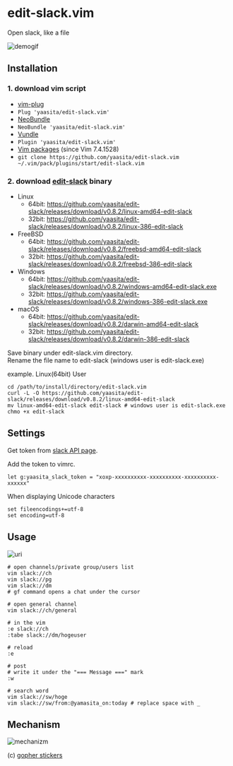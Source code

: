 # edit-slack.vim

 Open slack, like a file

![demogif](https://68.media.tumblr.com/eca8562405343fe62cce8f65179c2d27/tumblr_oihg6bGRZ21riy4fno1_1280.gif)

## Installation

### 1. download vim script

*  [vim-plug](https://github.com/junegunn/vim-plug)
  * `Plug 'yaasita/edit-slack.vim'`
*  [NeoBundle](https://github.com/Shougo/neobundle.vim)
  * `NeoBundle 'yaasita/edit-slack.vim'`
*  [Vundle](https://github.com/gmarik/vundle)
  * `Plugin 'yaasita/edit-slack.vim'`
*  [Vim packages](http://vimhelp.appspot.com/repeat.txt.html#packages) (since Vim 7.4.1528)
  * `git clone https://github.com/yaasita/edit-slack.vim ~/.vim/pack/plugins/start/edit-slack.vim`

### 2. download [edit-slack](https://github.com/yaasita/edit-slack) binary

* Linux
    * 64bit: https://github.com/yaasita/edit-slack/releases/download/v0.8.2/linux-amd64-edit-slack
    * 32bit: https://github.com/yaasita/edit-slack/releases/download/v0.8.2/linux-386-edit-slack
* FreeBSD
    * 64bit: https://github.com/yaasita/edit-slack/releases/download/v0.8.2/freebsd-amd64-edit-slack
    * 32bit: https://github.com/yaasita/edit-slack/releases/download/v0.8.2/freebsd-386-edit-slack
* Windows
    * 64bit: https://github.com/yaasita/edit-slack/releases/download/v0.8.2/windows-amd64-edit-slack.exe
    * 32bit: https://github.com/yaasita/edit-slack/releases/download/v0.8.2/windows-386-edit-slack.exe
* macOS
    * 64bit: https://github.com/yaasita/edit-slack/releases/download/v0.8.2/darwin-amd64-edit-slack
    * 32bit: https://github.com/yaasita/edit-slack/releases/download/v0.8.2/darwin-386-edit-slack


Save binary under edit-slack.vim directory.  
Rename the file name to edit-slack (windows user is edit-slack.exe)

example. Linux(64bit) User

    cd /path/to/install/directory/edit-slack.vim
    curl -L -O https://github.com/yaasita/edit-slack/releases/download/v0.8.2/linux-amd64-edit-slack
    mv linux-amd64-edit-slack edit-slack # windows user is edit-slack.exe
    chmo +x edit-slack

## Settings

Get token from [slack API page](https://api.slack.com/custom-integrations/legacy-tokens).

Add the token to vimrc.

    let g:yaasita_slack_token = "xoxp-xxxxxxxxxx-xxxxxxxxxx-xxxxxxxxxx-xxxxxx"

When displaying Unicode characters

    set fileencodings+=utf-8
    set encoding=utf-8

## Usage

![uri](http://i.imgur.com/aZnPw54.png)

    # open channels/private group/users list
    vim slack://ch
    vim slack://pg
    vim slack://dm
    # gf command opens a chat under the cursor

    # open general channel
    vim slack://ch/general

    # in the vim
    :e slack://ch
    :tabe slack://dm/hogeuser

    # reload
    :e

    # post
    # write it under the "=== Message ===" mark
    :w

    # search word
    vim slack://sw/hoge
    vim slack://sw/from:@yamasita_on:today # replace space with _

## Mechanism

![mechanizm](https://68.media.tumblr.com/0aea501a67c0eb4ce83598c6fe4385fc/tumblr_oih8utLU2C1riy4fno1_500.png)

(c) [gopher stickers](https://github.com/tenntenn/gopher-stickers)
